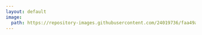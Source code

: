 ```yaml
---
layout: default
image:
  path: https://repository-images.githubusercontent.com/24019736/faa49a00-65ec-11ea-8fae-da9b8ce0e7d1
---
```


<html>
<body onload="setup();">
  <script src="https://gist.github.com/Recoskie/de34fad9c803c670795ba85d721008c8.js"></script>
  <style type="text/css">
    <!--
    .gist-data { background-color: inherit !important; }
    p {  margin:1.5em 0; line-height:3em; color: #f0e7d5 !important; }
    body .gist .gist-data .pl-s .pl-s1 { color: #a5c261 !important; }
    body .gist .gist-meta { color: #ffffff; background: #373737; }
    body .gist .gist-meta a { color: #ffffff; }
    table, tr, td { background: transparent !important; color: #f0e7d5 !important; }
    td { text-align: left; padding: 5px 10px; border-bottom: 1px solid #434343 !important; }
    .cmd:target
    {
      display: block;
      height: 4rem; margin-top: -4rem;
      visibility: hidden;
    }
    -->
  </style>
  <script>
    function setup()
    {
      //Change all links to open in new tab.

      var n = document.getElementsByTagName("a"); for(var i = 0; i < n.length; i++) { n[i].setAttribute("target", "_blank"); }

      //Create indexed contents section.
      
      var n = document.getElementsByTagName("h1"), o = "<h1>Indexed contents</h1><table><tr><td>Introduction: <a href='#i0'>Link</a></td></tr>";
      
      for(var i = 1; i < n.length; i++)
      {
        o += "<tr><td>" + n[i].innerHTML + ": <a href='#i"+i+"'>Link</a></td></tr>";
        
        var a = document.createElement("a"); a.id = "i" + i + ""; a.classList.add("cmd"); n[i].parentNode.insertBefore(a,n[i]);
      }
      
      var n = document.getElementsByTagName("article")[0]; n.innerHTML = o + "</table><a id='i0' class='cmd'></a><h1>Introduction</h1>" + n.innerHTML;

      //Override gist styles with default page theme.

      var o = "", r = document.styleSheets[0].rules; for(var i = 0;i < r.length;i++){ for(var i2 = 0, s = r[i].cssText.split(";"); i2 < s.length-1; i2++ ){o += s[i2] + " !important;";} o += s[i2] + "\r\n"; }

      var style=document.createElement("style"); style.innerHTML = o; document.head.appendChild(style);
    }
  </script>
</body>
</html>